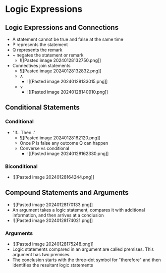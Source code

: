 # Logic Expressions

## Logic Expressions and Connections

- A statement cannot be true and false at the same time
- P represents the statement
- Q represents the remark
- ~ negates the statement or remark
	- ![[Pasted image 20240128132750.png]] 
- Connectives join statements
	- ![[Pasted image 20240128132832.png]] 
	- $\land$ 
		- ![[Pasted image 20240128133015.png]] 
	- $\lor$ 
		- ![[Pasted image 20240128140910.png]] 

## Conditional Statements
### Conditional

- "If.. Then.."
	- ![[Pasted image 20240128162120.png]] 
	- Once P is false any outcome Q can happen
	- Converse vs conditional
		- ![[Pasted image 20240128162330.png]] 


### Biconditional

- ![[Pasted image 20240128164244.png]] 


## Compound Statements and Arguments

- ![[Pasted image 20240128170133.png]] 
- An argument takes a logic statement, compares it with additional information, and then arrives at a conclusion
- ![[Pasted image 20240128174021.png]] 

###  Arguments

- ![[Pasted image 20240128175248.png]] 
- Logic statements compared in an argument are called premises. This argument has two premises
- The conclusion starts with the three-dot symbol for "therefore" and then identifies the resultant logic statements


